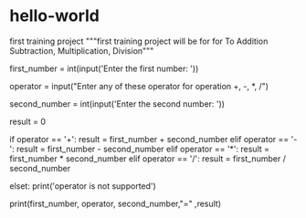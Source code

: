 # hello-world
first training project 
"""first training project will be for for To Addition Subtraction, Multiplication, Division"""

first_number = int(input('Enter the first number: '))

operator = input("Enter any of these operator for operation +, -, *, /")

second_number = int(input('Enter the second number: '))

result = 0

if operator == '+':
    result = first_number + second_number
elif operator == '-':
    result = first_number - second_number
elif operator == '*':
    result = first_number * second_number
elif operator == '/':
    result = first_number / second_number
    
elset:
    print('operator is not supported')
    
 print(first_number, operator, second_number,"=" ,result)
